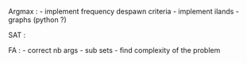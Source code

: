 Argmax :
    - implement frequency despawn criteria
    - implement ilands
    - graphs (python ?)

SAT :

FA :
    - correct nb args
    - sub sets
    - find complexity of the problem
